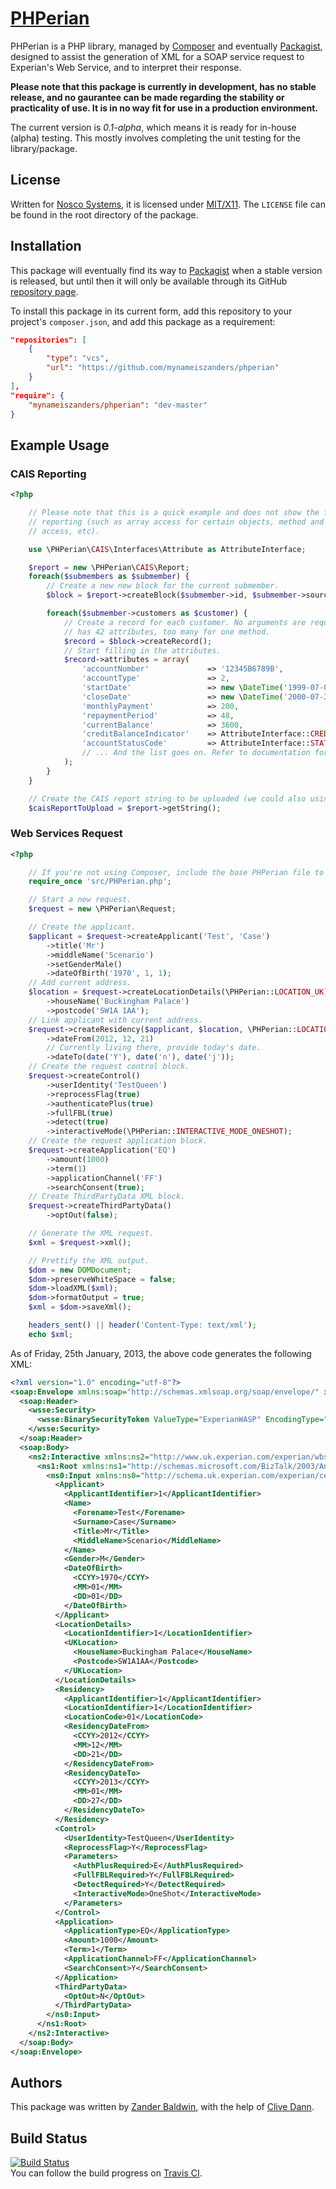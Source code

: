 # [PHPerian](https://github.com/mynameiszanders/phperian)

PHPerian is a PHP library, managed by [Composer](http://getcomposer.org) and eventually [Packagist](https://packagist.org/), designed to assist the generation of XML for a SOAP service request to Experian's Web Service, and to interpret their response.

**Please note that this package is currently in development, has no stable release, and no gaurantee can be made
regarding the stability or practicality of use. It is in no way fit for use in a production environment.**

The current version is *0.1-alpha*, which means it is ready for in-house (alpha) testing. This mostly involves completing the unit testing for the library/package.

License
-------

Written for [Nosco Systems](http://nosco-systems.co.uk), it is licensed under [MIT/X11](http://j.mp/mit-license). The
`LICENSE` file can be found in the root directory of the package.

Installation
------------

This package will eventually find its way to [Packagist](https://packagist.org/) when a stable version is released, but
until then it will only be available through its GitHub [repository page][repo].

To install this package in its current form, add this repository to your project's `composer.json`, and add this package
as a requirement:

```json
"repositories": [
    {
        "type": "vcs",
        "url": "https://github.com/mynameiszanders/phperian"
    }
],
"require": {
    "mynameiszanders/phperian": "dev-master"
}
```

Example Usage
-------------

### CAIS Reporting

```php
<?php

    // Please note that this is a quick example and does not show the full capability of CAIS
    // reporting (such as array access for certain objects, method and object attribute
    // access, etc).

    use \PHPerian\CAIS\Interfaces\Attribute as AttributeInterface;

    $report = new \PHPerian\CAIS\Report;
    foreach($submembers as $submember) {
        // Create a new new block for the current submember.
        $block = $report->createBlock($submember->id, $submember->sourceCode, $submember->name);

        foreach($submember->customers as $customer) {
            // Create a record for each customer. No arguments are required because the record
            // has 42 attributes, too many for one method.
            $record = $block->createRecord();
            // Start filling in the attributes.
            $record->attributes = array(
                'accountNumber'             => '12345B6789B',
                'accountType'               => 2,
                'startDate'                 => new \DateTime('1999-07-03'),
                'closeDate'                 => new \DateTime('2000-07-30'),
                'monthlyPayment'            => 200,
                'repaymentPeriod'           => 48,
                'currentBalance'            => 3600,
                'creditBalanceIndicator'    => AttributeInterface::CREDIT,
                'accountStatusCode'         => AttributeInterface::STATUS_DORMANT,
                // ... And the list goes on. Refer to documentation for a full list of attributes.
            );
        }
    }

    // Create the CAIS report string to be uploaded (we could also using string type-casting).
    $caisReportToUpload = $report->getString();
```

### Web Services Request

```php
<?php

    // If you're not using Composer, include the base PHPerian file to autoload the classes for you.
    require_once 'src/PHPerian.php';

    // Start a new request.
    $request = new \PHPerian\Request;

    // Create the applicant.
    $applicant = $request->createApplicant('Test', 'Case')
        ->title('Mr')
        ->middleName('Scenario')
        ->setGenderMale()
        ->dateOfBirth('1970', 1, 1);
    // Add current address.
    $location = $request->createLocationDetails(\PHPerian::LOCATION_UK)
        ->houseName('Buckingham Palace')
        ->postcode('SW1A 1AA');
    // Link applicant with current address.
    $request->createResidency($applicant, $location, \PHPerian::LOCATION_CURRENT)
        ->dateFrom(2012, 12, 21)
        // Currently living there, provide today's date.
        ->dateTo(date('Y'), date('n'), date('j'));
    // Create the request control block.
    $request->createControl()
        ->userIdentity('TestQueen')
        ->reprocessFlag(true)
        ->authenticatePlus(true)
        ->fullFBL(true)
        ->detect(true)
        ->interactiveMode(\PHPerian::INTERACTIVE_MODE_ONESHOT);
    // Create the request application block.
    $request->createApplication('EQ')
        ->amount(1000)
        ->term(1)
        ->applicationChannel('FF')
        ->searchConsent(true);
    // Create ThirdPartyData XML block.
    $request->createThirdPartyData()
        ->optOut(false);

    // Generate the XML request.
    $xml = $request->xml();

    // Prettify the XML output.
    $dom = new DOMDocument;
    $dom->preserveWhiteSpace = false;
    $dom->loadXML($xml);
    $dom->formatOutput = true;
    $xml = $dom->saveXml();

    headers_sent() || header('Content-Type: text/xml');
    echo $xml;
```

As of Friday, 25th January, 2013, the above code generates the following XML:

```xml
<?xml version="1.0" encoding="utf-8"?>
<soap:Envelope xmlns:soap="http://schemas.xmlsoap.org/soap/envelope/" xmlns:xsi="http://www.w3.org/2001/XMLSchema-instance" xmlns:xsd="http://www.w3.org/2001/XMLSchema" xmlns:wsse="http://docs.oasis-open.org/wss/2004/01/oasis-200401-wss-wssecurity-secext-1.0.xsd" xmlns:wsu="http://docs.oasis-open.org/wss/2004/01/oasis-200401-wss-wssecurity-utility-1.0.xsd">
  <soap:Header>
    <wsse:Security>
      <wsse:BinarySecurityToken ValueType="ExperianWASP" EncodingType="wsse:Base64Binary" wsu:Id="SecurityToken">{{BinarySecurityToken}}</wsse:BinarySecurityToken>
    </wsse:Security>
  </soap:Header>
  <soap:Body>
    <ns2:Interactive xmlns:ns2="http://www.uk.experian.com/experian/wbsv/peinteractive/v100">
      <ns1:Root xmlns:ns1="http://schemas.microsoft.com/BizTalk/2003/Any">
        <ns0:Input xmlns:ns0="http://schema.uk.experian.com/experian/cems/msgs/v1.7/ConsumerData">
          <Applicant>
            <ApplicantIdentifier>1</ApplicantIdentifier>
            <Name>
              <Forename>Test</Forename>
              <Surname>Case</Surname>
              <Title>Mr</Title>
              <MiddleName>Scenario</MiddleName>
            </Name>
            <Gender>M</Gender>
            <DateOfBirth>
              <CCYY>1970</CCYY>
              <MM>01</MM>
              <DD>01</DD>
            </DateOfBirth>
          </Applicant>
          <LocationDetails>
            <LocationIdentifier>1</LocationIdentifier>
            <UKLocation>
              <HouseName>Buckingham Palace</HouseName>
              <Postcode>SW1A1AA</Postcode>
            </UKLocation>
          </LocationDetails>
          <Residency>
            <ApplicantIdentifier>1</ApplicantIdentifier>
            <LocationIdentifier>1</LocationIdentifier>
            <LocationCode>01</LocationCode>
            <ResidencyDateFrom>
              <CCYY>2012</CCYY>
              <MM>12</MM>
              <DD>21</DD>
            </ResidencyDateFrom>
            <ResidencyDateTo>
              <CCYY>2013</CCYY>
              <MM>01</MM>
              <DD>27</DD>
            </ResidencyDateTo>
          </Residency>
          <Control>
            <UserIdentity>TestQueen</UserIdentity>
            <ReprocessFlag>Y</ReprocessFlag>
            <Parameters>
              <AuthPlusRequired>E</AuthPlusRequired>
              <FullFBLRequired>Y</FullFBLRequired>
              <DetectRequired>Y</DetectRequired>
              <InteractiveMode>OneShot</InteractiveMode>
            </Parameters>
          </Control>
          <Application>
            <ApplicationType>EQ</ApplicationType>
            <Amount>1000</Amount>
            <Term>1</Term>
            <ApplicationChannel>FF</ApplicationChannel>
            <SearchConsent>Y</SearchConsent>
          </Application>
          <ThirdPartyData>
            <OptOut>N</OptOut>
          </ThirdPartyData>
        </ns0:Input>
      </ns1:Root>
    </ns2:Interactive>
  </soap:Body>
</soap:Envelope>
```

Authors
-------

This package was written by [Zander Baldwin](http://mynameiszanders.github.com), with the help of [Clive Dann](https://github.com/clivedann).

Build Status
------------

[![Build Status](https://travis-ci.org/mynameiszanders/phperian.png?branch=develop)][travisbuild]<br />
You can follow the build progress on [Travis CI](https://travis-ci.org/mynameiszanders/phperian).

[repo]: https://github.com/mynameiszanders/phperian "PHPerian GitHub repository"
[travisbuild]: https://travis-ci.org/mynameiszanders/phperian "Build Status on Travis CI"
